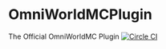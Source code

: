 # OmniWorldMCPlugin
The Official OmniWorldMC Plugin
[![Circle CI](https://circleci.com/gh/OmniWorldMC/OmniWorldMCPlugin/tree/master.svg?style=svg)](https://circleci.com/gh/OmniWorldMC/OmniWorldMCPlugin/tree/master)
